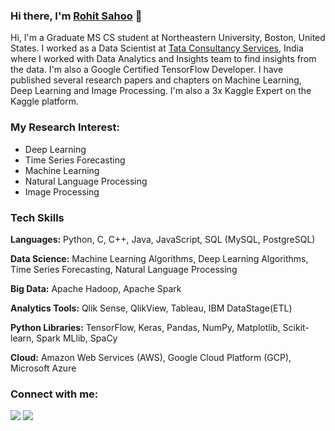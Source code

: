 ### Hi there, I'm [Rohit Sahoo](https://linkedin.com/in/rohit-sahoo) 👋

Hi, I'm a Graduate MS CS student at Northeastern University, Boston, United States. I worked as a Data Scientist at [Tata Consultancy Services](https://www.tcs.com), India where I worked with Data Analytics and Insights team to find insights from the data. I'm also a Google Certified TensorFlow Developer. I have published several research papers and chapters on Machine Learning, Deep Learning and Image Processing. I'm also a 3x Kaggle Expert on the Kaggle platform.

### **My Research Interest**:
- Deep Learning
- Time Series Forecasting
- Machine Learning
- Natural Language Processing
- Image Processing

### **Tech Skills**

**Languages:** Python, C, C++, Java, JavaScript, SQL (MySQL, PostgreSQL)

**Data Science:** Machine Learning Algorithms, Deep Learning Algorithms, Time Series Forecasting, Natural Language Processing

**Big Data:** Apache Hadoop, Apache Spark

**Analytics Tools:** Qlik Sense, QlikView, Tableau, IBM DataStage(ETL)

**Python Libraries:** TensorFlow, Keras, Pandas, NumPy, Matplotlib, Scikit-learn, Spark MLlib, SpaCy

**Cloud:** Amazon Web Services (AWS), Google Cloud Platform (GCP), Microsoft Azure


### **Connect with me:**

<p align = "center">

[<img src="https://img.shields.io/badge/kaggle-%2312100E.svg?&style=for-the-badge&logo=kaggle&logoColor=white&color=black" />](https://www.kaggle.com/rohitsahoo)
[<img src="https://img.shields.io/badge/linkedin-%2312100E.svg?&style=for-the-badge&logo=linkedin&logoColor=white&color=black" />](https://www.linkedin.com/in/rohit-sahoo)

</p>
